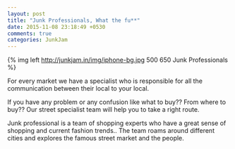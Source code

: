 ```yaml
---
layout: post
title: "Junk Professionals, What the fu**"
date: 2015-11-08 23:18:49 +0530
comments: true
categories: JunkJam
---
```


{% img left http://junkjam.in/img/iphone-bg.jpg 500 650 Junk Professionals %}
<!-- more -->
For every market we have a specialist who is responsible for all the communication between their local to your local.

If you have any problem or any confusion like what to buy?? From where to buy?? 
Our street specialist team will help you to take a right route.

Junk professional is a team of shopping experts who have a great sense of 
shopping and current fashion trends.. The team roams around different cities 
and explores the famous street market and the people.
